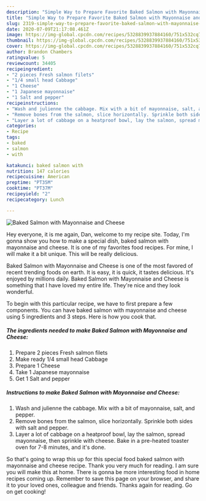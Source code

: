 ```yaml
---
description: "Simple Way to Prepare Favorite Baked Salmon with Mayonnaise and Cheese"
title: "Simple Way to Prepare Favorite Baked Salmon with Mayonnaise and Cheese"
slug: 2319-simple-way-to-prepare-favorite-baked-salmon-with-mayonnaise-and-cheese
date: 2020-07-09T21:17:08.461Z
image: https://img-global.cpcdn.com/recipes/5328839937884160/751x532cq70/baked-salmon-with-mayonnaise-and-cheese-recipe-main-photo.jpg
thumbnail: https://img-global.cpcdn.com/recipes/5328839937884160/751x532cq70/baked-salmon-with-mayonnaise-and-cheese-recipe-main-photo.jpg
cover: https://img-global.cpcdn.com/recipes/5328839937884160/751x532cq70/baked-salmon-with-mayonnaise-and-cheese-recipe-main-photo.jpg
author: Brandon Chambers
ratingvalue: 5
reviewcount: 34405
recipeingredient:
- "2 pieces Fresh salmon filets"
- "1/4 small head Cabbage"
- "1 Cheese"
- "1 Japanese mayonnaise"
- "1 Salt and pepper"
recipeinstructions:
- "Wash and julienne the cabbage. Mix with a bit of mayonnaise, salt, and pepper."
- "Remove bones from the salmon, slice horizontally. Sprinkle both sides with salt and pepper."
- "Layer a lot of cabbage on a heatproof bowl, lay the salmon, spread mayonnaise, then sprinkle with cheese. Bake in a pre-heated toaster oven for 7-8 minutes, and it&#39;s done."
categories:
- Recipe
tags:
- baked
- salmon
- with

katakunci: baked salmon with 
nutrition: 147 calories
recipecuisine: American
preptime: "PT35M"
cooktime: "PT37M"
recipeyield: "2"
recipecategory: Lunch

---
```



![Baked Salmon with Mayonnaise and Cheese](https://img-global.cpcdn.com/recipes/5328839937884160/751x532cq70/baked-salmon-with-mayonnaise-and-cheese-recipe-main-photo.jpg)

Hey everyone, it is me again, Dan, welcome to my recipe site. Today, I'm gonna show you how to make a special dish, baked salmon with mayonnaise and cheese. It is one of my favorites food recipes. For mine, I will make it a bit unique. This will be really delicious.

Baked Salmon with Mayonnaise and Cheese is one of the most favored of recent trending foods on earth. It is easy, it is quick, it tastes delicious. It's enjoyed by millions daily. Baked Salmon with Mayonnaise and Cheese is something that I have loved my entire life. They're nice and they look wonderful.




To begin with this particular recipe, we have to first prepare a few components. You can have baked salmon with mayonnaise and cheese using 5 ingredients and 3 steps. Here is how you cook that.

<!--inarticleads1-->

##### The ingredients needed to make Baked Salmon with Mayonnaise and Cheese:

1. Prepare 2 pieces Fresh salmon filets
1. Make ready 1/4 small head Cabbage
1. Prepare 1 Cheese
1. Take 1 Japanese mayonnaise
1. Get 1 Salt and pepper




<!--inarticleads2-->

##### Instructions to make Baked Salmon with Mayonnaise and Cheese:

1. Wash and julienne the cabbage. Mix with a bit of mayonnaise, salt, and pepper.
1. Remove bones from the salmon, slice horizontally. Sprinkle both sides with salt and pepper.
1. Layer a lot of cabbage on a heatproof bowl, lay the salmon, spread mayonnaise, then sprinkle with cheese. Bake in a pre-heated toaster oven for 7-8 minutes, and it&#39;s done.




So that's going to wrap this up for this special food baked salmon with mayonnaise and cheese recipe. Thank you very much for reading. I am sure you will make this at home. There is gonna be more interesting food in home recipes coming up. Remember to save this page on your browser, and share it to your loved ones, colleague and friends. Thanks again for reading. Go on get cooking!
